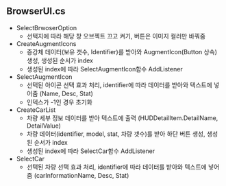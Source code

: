 ## BrowserUI.cs
* SelectBrwoserOption
	+ 선택지에 따라 해당 창 오브젝트 끄고 켜기, 버튼은 이미지 컬러만 바꿔줌
* CreateAugmentIcons
	+ 증강체 데이터(보유 갯수, Identifier)를 받아와 AugmentIcon(Button 상속) 생성, 생성된 순서가 index
	+ 생성된 index에 따라 SelectAugmentIcon함수 AddListener
* SelectAugmentIcon
	+ 선택된 아이콘 선택 효과 처리, identifier에 따라 데이터를 받아와 텍스트에 넣어줌 (Name, Desc, Stat)
	+ 인덱스가 -1인 경우 초기화
* CreateCarList
	+ 차량 세부 정보 데이터를 받아 텍스트에 출력 (HUDDetailItem.DetailName, DetailValue)
	+ 차량 데이터(identifier, model, stat, 차량 갯수)를 받아 하단 버튼 생성, 생성된 순서가 index
	+ 생성된 index에 따라 SelectCar함수 AddListener
* SelectCar
	+ 선택된 차량 선택 효과 처리, identifier에 따라 데이터를 받아와 텍스트에 넣어줌 (carInformationName, Desc, Stat)